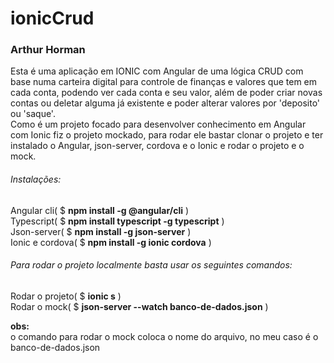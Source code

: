 # ionicCrud 
### Arthur Horman

Esta é uma aplicação em IONIC com Angular de uma lógica CRUD com  base numa carteira digital para controle de finanças e valores que tem em cada conta, podendo ver cada conta e seu valor, além de poder criar novas contas ou deletar alguma já existente e poder alterar valores por 'deposito' ou 'saque'.<br/>
Como é um projeto focado para desenvolver conhecimento em Angular com Ionic fiz o projeto mockado, para rodar ele bastar clonar o projeto e ter instalado o Angular, json-server, cordova e o Ionic e rodar o projeto e o mock.

###### Instalações:
Angular cli( $ **npm install -g @angular/cli** ) <br/>
Typescript( $ **npm install typescript -g typescript** ) <br/>
Json-server( $ **npm install -g json-server** ) <br/>
Ionic e cordova( $ **npm install -g ionic cordova** ) <br/>

###### Para rodar o projeto localmente basta usar os seguintes comandos:
Rodar o projeto( $ **ionic s** )  <br/>
Rodar o mock( $ **json-server --watch banco-de-dados.json** )

**obs:** <br/>
o comando para rodar o mock coloca o nome do arquivo, no meu caso é o banco-de-dados.json
